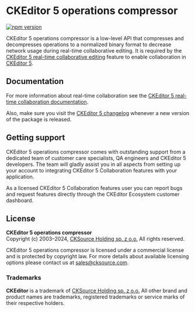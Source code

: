 # CKEditor&nbsp;5 operations compressor

[![npm version](https://badge.fury.io/js/%40ckeditor%2Fckeditor5-operations-compressor.svg)](https://www.npmjs.com/package/@ckeditor/ckeditor5-operations-compressor)

CKEditor&nbsp;5 operations compressor is a low-level API that compresses and decompresses operations to a normalized binary format to decrease network usage during real-time collaborative editing. It is required by the [CKEditor&nbsp;5 real-time collaborative editing](https://ckeditor.com/collaboration/real-time/) feature to enable collaboration in [CKEditor&nbsp;5](https://ckeditor.com/ckeditor-5/).

## Documentation

For more information about real-time collaboration see the [CKEditor&nbsp;5 real-time collaboration documentation](https://ckeditor.com/docs/ckeditor5/latest/features/collaboration/real-time-collaboration/real-time-collaboration.html).

Also, make sure you visit the [CKEditor&nbsp;5 changelog](https://github.com/ckeditor/ckeditor5/blob/master/CHANGELOG.md) whenever a new version of the package is released.

## Getting support

CKEditor&nbsp;5 operations compressor comes with outstanding support from a dedicated team of customer care specialists, QA engineers and CKEditor&nbsp;5 developers. The team will gladly assist you in all aspects from setting up your account to integrating CKEditor&nbsp;5 Collaboration features with your application.

As a licensed CKEditor&nbsp;5 Collaboration features user you can report bugs and request features directly through the CKEditor Ecosystem customer dashboard.

## License

**CKEditor&nbsp;5 operations compressor**<br>
Copyright (c) 2003–2024, [CKSource Holding sp. z o.o.](https://cksource.com) All rights reserved.

CKEditor&nbsp;5 operations compressor is licensed under a commercial license and is protected by copyright law.
For more details about available licensing options please contact us at sales@cksource.com.

### Trademarks

**CKEditor** is a trademark of [CKSource Holding sp. z o.o.](https://cksource.com) All other brand and product names are trademarks, registered trademarks or service marks of their respective holders.
